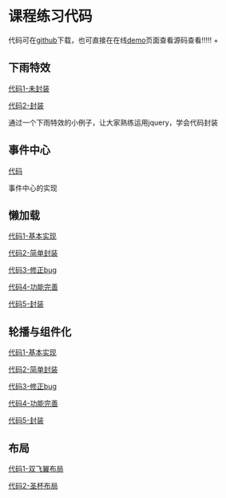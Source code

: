 # 课程练习代码

代码可在[github](https://github.com/jirengu/sample)下载，也可直接在在线[demo](http://example.coding.io/)页面查看源码查看!!!!!
+


## 下雨特效
[代码1-未封装](./下雨组件/rainDrop.html) 

[代码2-封装](./下雨组件/rainDrop2.html)

通过一个下雨特效的小例子，让大家熟练运用jquery，学会代码封装

## 事件中心
[代码](./事件中心/index.html)

事件中心的实现

## 懒加载
[代码1-基本实现](./懒加载/1.html)

[代码2-简单封装](./懒加载/2.html)

[代码3-修正bug](./懒加载/3.html)

[代码4-功能完善](./懒加载/4.html)

[代码5-封装](./懒加载/5.html)

## 轮播与组件化

[代码1-基本实现](./轮播与组件化/1.html)

[代码2-简单封装](./轮播与组件化/2.html)

[代码3-修正bug](./轮播与组件化/3.html)

[代码4-功能完善](./轮播与组件化/4.html)

[代码5-封装](./轮播与组件化/5.html)

## 布局
[代码1-双飞翼布局](./布局/双飞翼布局.html)

[代码2-圣杯布局](./布局/圣杯布局.html)


